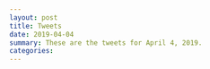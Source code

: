 ```yaml
---
layout: post
title: Tweets
date: 2019-04-04
summary: These are the tweets for April 4, 2019.
categories:
---
```


